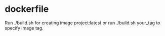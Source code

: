 # dockerfile
Run ./build.sh for creating image project:latest or run ./build.sh your_tag to specify image tag.
